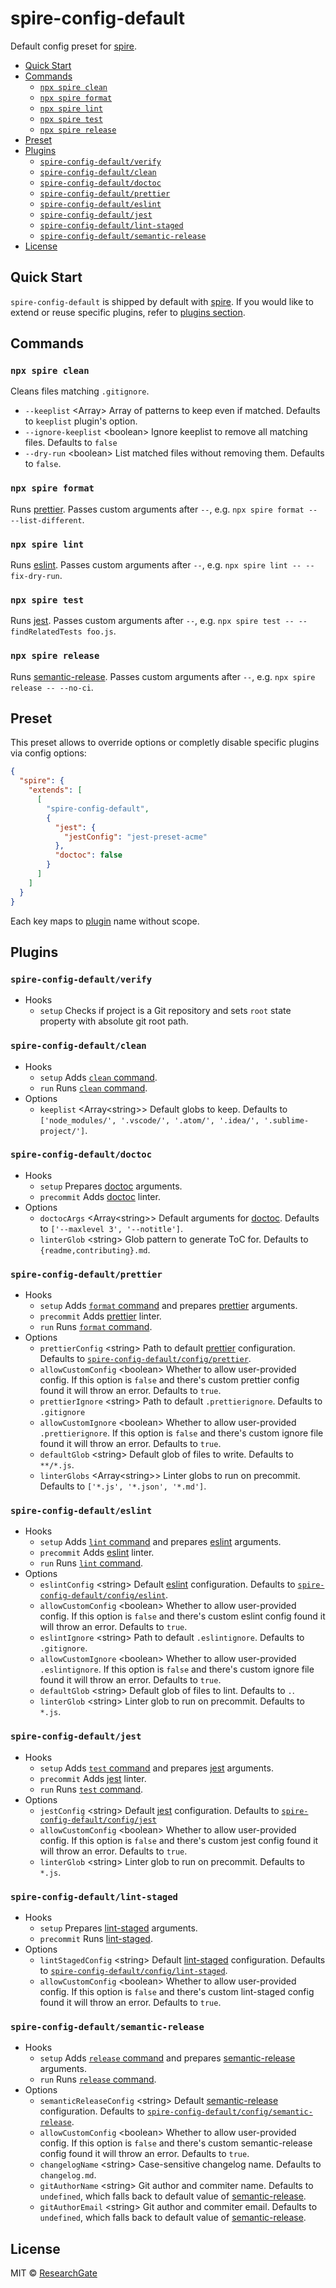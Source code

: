 # spire-config-default

Default config preset for [spire].

<!-- START doctoc generated TOC please keep comment here to allow auto update -->
<!-- DON'T EDIT THIS SECTION, INSTEAD RE-RUN doctoc TO UPDATE -->

- [Quick Start](#quick-start)
- [Commands](#commands)
  - [`npx spire clean`](#npx-spire-clean)
  - [`npx spire format`](#npx-spire-format)
  - [`npx spire lint`](#npx-spire-lint)
  - [`npx spire test`](#npx-spire-test)
  - [`npx spire release`](#npx-spire-release)
- [Preset](#preset)
- [Plugins](#plugins)
  - [`spire-config-default/verify`](#spire-config-defaultverify)
  - [`spire-config-default/clean`](#spire-config-defaultclean)
  - [`spire-config-default/doctoc`](#spire-config-defaultdoctoc)
  - [`spire-config-default/prettier`](#spire-config-defaultprettier)
  - [`spire-config-default/eslint`](#spire-config-defaulteslint)
  - [`spire-config-default/jest`](#spire-config-defaultjest)
  - [`spire-config-default/lint-staged`](#spire-config-defaultlint-staged)
  - [`spire-config-default/semantic-release`](#spire-config-defaultsemantic-release)
- [License](#license)

<!-- END doctoc generated TOC please keep comment here to allow auto update -->

## Quick Start

`spire-config-default` is shipped by default with [spire]. If you would like to
extend or reuse specific plugins, refer to [plugins section](#plugins).

## Commands

### `npx spire clean`

Cleans files matching `.gitignore`.

- `--keeplist` \<Array\> Array of patterns to keep even if matched. Defaults to
  `keeplist` plugin's option.
- `--ignore-keeplist` \<boolean\> Ignore keeplist to remove all matching files.
  Defaults to `false`
- `--dry-run` \<boolean\> List matched files without removing them. Defaults to
  `false`.

### `npx spire format`

Runs [prettier]. Passes custom arguments after `--`, e.g.
`npx spire format -- --list-different`.

### `npx spire lint`

Runs [eslint]. Passes custom arguments after `--`, e.g.
`npx spire lint -- --fix-dry-run`.

### `npx spire test`

Runs [jest]. Passes custom arguments after `--`, e.g.
`npx spire test -- --findRelatedTests foo.js`.

### `npx spire release`

Runs [semantic-release]. Passes custom arguments after `--`, e.g.
`npx spire release -- --no-ci`.

## Preset

This preset allows to override options or completly disable specific plugins via
config options:

```json
{
  "spire": {
    "extends": [
      [
        "spire-config-default",
        {
          "jest": {
            "jestConfig": "jest-preset-acme"
          },
          "doctoc": false
        }
      ]
    ]
  }
}
```

Each key maps to [plugin](#plugins) name without scope.

## Plugins

### `spire-config-default/verify`

- Hooks
  - `setup` Checks if project is a Git repository and sets `root` state property
    with absolute git root path.

### `spire-config-default/clean`

- Hooks
  - `setup` Adds [`clean` command](#npx-spire-clean).
  - `run` Runs [`clean` command](#npx-spire-clean).
- Options
  - `keeplist` \<Array\<string\>\> Default globs to keep. Defaults to
    `['node_modules/', '.vscode/', '.atom/', '.idea/', '.sublime-project/']`.

### `spire-config-default/doctoc`

- Hooks
  - `setup` Prepares [doctoc] arguments.
  - `precommit` Adds [doctoc] linter.
- Options
  - `doctocArgs` \<Array\<string\>\> Default arguments for [doctoc]. Defaults to
    `['--maxlevel 3', '--notitle']`.
  - `linterGlob` \<string\> Glob pattern to generate ToC for. Defaults to
    `{readme,contributing}.md`.

### `spire-config-default/prettier`

- Hooks
  - `setup` Adds [`format` command](#npx-spire-format) and prepares [prettier]
    arguments.
  - `precommit` Adds [prettier] linter.
  - `run` Runs [`format` command](#npx-spire-format).
- Options
  - `prettierConfig` \<string\> Path to default [prettier] configuration.
    Defaults to [`spire-config-default/config/prettier`](./config/prettier.js).
  - `allowCustomConfig` \<boolean\> Whether to allow user-provided config. If
    this option is `false` and there's custom prettier config found it will
    throw an error. Defaults to `true`.
  - `prettierIgnore` \<string\> Path to default `.prettierignore`. Defaults to
    `.gitignore`
  - `allowCustomIgnore` \<boolean\> Whether to allow user-provided
    `.prettierignore`. If this option is `false` and there's custom ignore file
    found it will throw an error. Defaults to `true`.
  - `defaultGlob` \<string\> Default glob of files to write. Defaults to
    `**/*.js`.
  - `linterGlobs` \<Array\<string\>\> Linter globs to run on precommit. Defaults
    to `['*.js', '*.json', '*.md']`.

### `spire-config-default/eslint`

- Hooks
  - `setup` Adds [`lint` command](#npx-spire-lint) and prepares [eslint]
    arguments.
  - `precommit` Adds [eslint] linter.
  - `run` Runs [`lint` command](#npx-spire-lint).
- Options
  - `eslintConfig` \<string\> Default [eslint] configuration. Defaults to
    [`spire-config-default/config/eslint`](./config/eslint.js).
  - `allowCustomConfig` \<boolean\> Whether to allow user-provided config. If
    this option is `false` and there's custom eslint config found it will throw
    an error. Defaults to `true`.
  - `eslintIgnore` \<string\> Path to default `.eslintignore`. Defaults to
    `.gitignore`.
  - `allowCustomIgnore` \<boolean\> Whether to allow user-provided
    `.eslintignore`. If this option is `false` and there's custom ignore file
    found it will throw an error. Defaults to `true`.
  - `defaultGlob` \<string\> Default glob of files to lint. Defaults to `.`.
  - `linterGlob` \<string\> Linter glob to run on precommit. Defaults to `*.js`.

### `spire-config-default/jest`

- Hooks
  - `setup` Adds [`test` command](#npx-spire-test) and prepares [jest]
    arguments.
  - `precommit` Adds [jest] linter.
  - `run` Runs [`test` command](#npx-spire-test-[args]).
- Options
  - `jestConfig` \<string\> Default [jest] configuration. Defaults to
    [`spire-config-default/config/jest`](./config/jest.js)
  - `allowCustomConfig` \<boolean\> Whether to allow user-provided config. If
    this option is `false` and there's custom jest config found it will throw an
    error. Defaults to `true`.
  - `linterGlob` \<string\> Linter glob to run on precommit. Defaults to `*.js`.

### `spire-config-default/lint-staged`

- Hooks
  - `setup` Prepares [lint-staged] arguments.
  - `precommit` Runs [lint-staged].
- Options
  - `lintStagedConfig` \<string\> Default [lint-staged] configuration. Defaults
    to [`spire-config-default/config/lint-staged`](./config/lint-staged.js).
  - `allowCustomConfig` \<boolean\> Whether to allow user-provided config. If
    this option is `false` and there's custom lint-staged config found it will
    throw an error. Defaults to `true`.

### `spire-config-default/semantic-release`

- Hooks
  - `setup` Adds [`release` command](#npx-spire-release) and prepares
    [semantic-release] arguments.
  - `run` Runs [`release` command](#npx-spire-release).
- Options
  - `semanticReleaseConfig` \<string\> Default [semantic-release] configuration.
    Defaults to
    [`spire-config-default/config/semantic-release`](./config/semantic-release.js).
  - `allowCustomConfig` \<boolean\> Whether to allow user-provided config. If
    this option is `false` and there's custom semantic-release config found it
    will throw an error. Defaults to `true`.
  - `changelogName` \<string\> Case-sensitive changelog name. Defaults to
    `changelog.md`.
  - `gitAuthorName` \<string\> Git author and commiter name. Defaults to
    `undefined`, which falls back to default value of [semantic-release].
  - `gitAuthorEmail` \<string\> Git author and commiter email. Defaults to
    `undefined`, which falls back to default value of [semantic-release].

## License

MIT &copy; [ResearchGate](https://github.com/researchgate)

[spire]: ../spire/readme.md
[eslint]: https://eslint.org/
[prettier]: https://prettier.io/
[doctoc]: https://github.com/thlorenz/doctoc
[jest]: https://jestjs.io/
[lint-staged]: https://github.com/okonet/lint-staged
[semantic-release]: https://github.com/semantic-release/semantic-release
